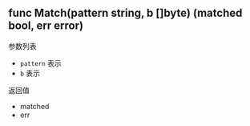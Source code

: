 ## func Match(pattern string, b []byte) (matched bool, err error)

参数列表

- `pattern` 表示
- `b` 表示

返回值

- matched
- err